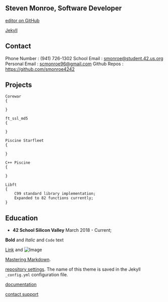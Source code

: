 ## Steven Monroe, Software Developer

[editor on GitHub](https://github.com/smonroe4242/smonroe4242.github.io/edit/master/README.md)

[Jekyll](https://jekyllrb.com/)

## Contact

Phone Number   :	(941) 726-1302
School Email   :	smonroe@student.42.us.org
Personal Email :	scmonroe96@gmail.com
Github Repos   :	https://github.com/smonroe4242

## Projects
```
Corewar
{

}

ft_ssl_md5
{

}

Piscine Starfleet
{

}

C++ Piscine
{

}

Libft
{
	C99 standard library implementation;
	Expanded to 82 functions currently;
}
```
## Education

- **42 School Silicon Valley** March 2018 - Current; 

**Bold** and _Italic_ and `Code` text

[Link](url) and ![Image](src)

[Mastering Markdown](https://guides.github.com/features/mastering-markdown/).

[repository settings](https://github.com/smonroe4242/smonroe4242.github.io/settings). The name of this theme is saved in the Jekyll `_config.yml` configuration file.

[documentation](https://help.github.com/categories/github-pages-basics/)

[contact support](https://github.com/contact)

